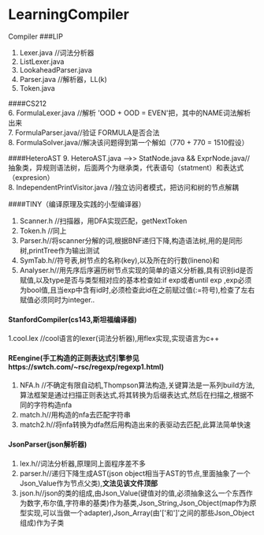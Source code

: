 # LearningCompiler
Compiler 
###LIP
1. Lexer.java	//词法分析器
2. ListLexer.java	<br>
3. LookaheadParser.java<br>
4. Parser.java	//解析器，LL(k)<br>
5. Token.java<br>

####CS212<br>
6. FormulaLexer.java //解析 'OOD + OOD = EVEN'把，其中的NAME词法解析出来 <br>
7. FormulaParser.java//验证 FORMULA是否合法<br>
8. FormulaSolver.java//解决该问题得到第一个解如（770 + 770 = 1510假设）<br>

####HeteroAST
9. HeteroAST.java  -->> StatNode.java && ExprNode.java//抽象类，异规则语法树，后面两个为继承类，代表语句（statment）和表达式（expresion）<br>
8. IndependentPrintVisitor.java //独立访问者模式，把访问和树的节点解耦<br>

####TINY（编译原理及实践的小型编译器）
1. Scanner.h //扫描器，用DFA实现匹配，getNextToken
2. Token.h //同上
3. Parser.h//将scanner分解的词,根据BNF递归下降,构造语法树,用的是同形树,printTree作为输出测试
4. SymTab.h//符号表,树节点的名称(key),以及所在的行数(lineno)和
5. Analyser.h//用先序后序遍历树节点实现的简单的语义分析器,具有识别id是否赋值,以及type是否与类型相对应的基本检查如:if exp或者until exp ,exp必须为bool值,且当exp中含有id时,必须检查此id在之前赋过值(:=符号),检查了左右赋值必须同时为integer..

#### StanfordCompiler(cs143,斯坦福编译器)
1.cool.lex //cool语言的lexer(词法分析器),用flex实现,实现语言为c++

#### REengine(手工构造的正则表达式引擎参见https://swtch.com/~rsc/regexp/regexp1.html)
1. NFA.h //不确定有限自动机,Thompson算法构造,关键算法是一系列build方法,算法框架是通过扫描正则表达式,将其转换为后缀表达式,然后在扫描之,根据不同的字符构造nfa<br>
2. match.h//用构造的nfa去匹配字符串
3. match2.h//将nfa转换为dfa然后用构造出来的表驱动去匹配,此算法简单快速

#### JsonParser(json解析器)
1. lex.h//词法分析器,原理同上面程序差不多
2. parser.h//递归下降生成AST(json object相当于AST的节点,里面抽象了一个Json_Value作为节点父类),**文法见该文件顶部**
3. json.h//json的类的组成,由Json_Value(键值对的值,必须抽象这么一个东西作为数字,布尔值,字符串的基类)作为基类,Json_String,Json_Object(map作为原型实现,可以当做一个adapter),Json_Array(由'['和']'之间的那些Json_Object组成)作为子类
